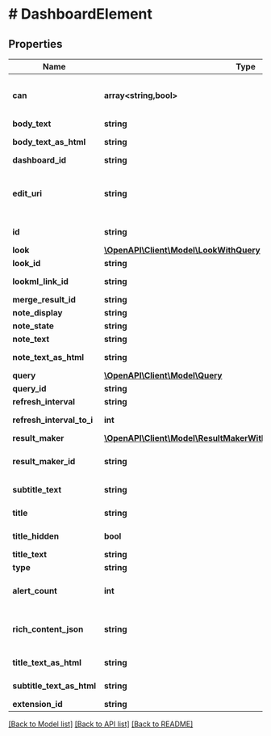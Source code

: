 # # DashboardElement

## Properties

Name | Type | Description | Notes
------------ | ------------- | ------------- | -------------
**can** | **array<string,bool>** | Operations the current user is able to perform on this object | [optional] [readonly]
**body_text** | **string** | Text tile body text | [optional]
**body_text_as_html** | **string** | Text tile body text as Html | [optional] [readonly]
**dashboard_id** | **string** | Id of Dashboard | [optional]
**edit_uri** | **string** | Relative path of URI of LookML file to edit the dashboard element (LookML dashboard only). | [optional] [readonly]
**id** | **string** | Unique Id | [optional] [readonly]
**look** | [**\OpenAPI\Client\Model\LookWithQuery**](LookWithQuery.md) |  | [optional]
**look_id** | **string** | Id Of Look | [optional]
**lookml_link_id** | **string** | LookML link ID | [optional] [readonly]
**merge_result_id** | **string** | ID of merge result | [optional]
**note_display** | **string** | Note Display | [optional]
**note_state** | **string** | Note State | [optional]
**note_text** | **string** | Note Text | [optional]
**note_text_as_html** | **string** | Note Text as Html | [optional] [readonly]
**query** | [**\OpenAPI\Client\Model\Query**](Query.md) |  | [optional]
**query_id** | **string** | Id Of Query | [optional]
**refresh_interval** | **string** | Refresh Interval | [optional]
**refresh_interval_to_i** | **int** | Refresh Interval as integer | [optional] [readonly]
**result_maker** | [**\OpenAPI\Client\Model\ResultMakerWithIdVisConfigAndDynamicFields**](ResultMakerWithIdVisConfigAndDynamicFields.md) |  | [optional]
**result_maker_id** | **string** | ID of the ResultMakerLookup entry. | [optional]
**subtitle_text** | **string** | Text tile subtitle text | [optional]
**title** | **string** | Title of dashboard element | [optional]
**title_hidden** | **bool** | Whether title is hidden | [optional]
**title_text** | **string** | Text tile title | [optional]
**type** | **string** | Type | [optional]
**alert_count** | **int** | Count of Alerts associated to a dashboard element | [optional] [readonly]
**rich_content_json** | **string** | JSON with all the properties required for rich editor and buttons elements | [optional]
**title_text_as_html** | **string** | Text tile title text as Html | [optional] [readonly]
**subtitle_text_as_html** | **string** | Text tile subtitle text as Html | [optional] [readonly]
**extension_id** | **string** | Extension ID | [optional]

[[Back to Model list]](../../README.md#models) [[Back to API list]](../../README.md#endpoints) [[Back to README]](../../README.md)
